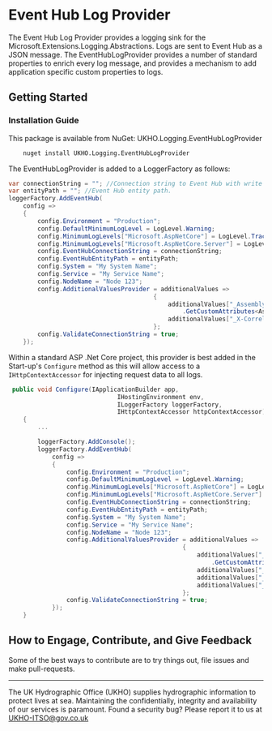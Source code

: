 # Event Hub Log Provider

The Event Hub Log Provider provides a logging sink for the Microsoft.Extensions.Logging.Abstractions. Logs are sent to Event Hub as a JSON message. The EventHubLogProvider provides a number of standard properties to enrich every log message, and provides a mechanism to add application specific custom properties to logs.

## Getting Started

### Installation Guide

This package is available from NuGet: UKHO.Logging.EventHubLogProvider

```bash
    nuget install UKHO.Logging.EventHubLogProvider
```

The EventHubLogProvider is added to a LoggerFactory as follows:

```cs
var connectionString = ""; //Connection string to Event Hub with write permissions.
var entityPath = ""; //Event Hub entity path.
loggerFactory.AddEventHub(
    config =>
    {
        config.Environment = "Production";
        config.DefaultMinimumLogLevel = LogLevel.Warning;
        config.MinimumLogLevels["Microsoft.AspNetCore"] = LogLevel.Trace;
        config.MinimumLogLevels["Microsoft.AspNetCore.Server"] = LogLevel.Error;
        config.EventHubConnectionString = connectionString;
        config.EventHubEntityPath = entityPath;
        config.System = "My System Name";
        config.Service = "My Service Name";
        config.NodeName = "Node 123";
        config.AdditionalValuesProvider = additionalValues =>
                                        {
                                            additionalValues["_AssemblyVersion"] = Assembly.GetExecutingAssembly()
                                                .GetCustomAttributes<AssemblyFileVersionAttribute>().Single().Version;
                                            additionalValues["_X-Correlation-ID"] = correlationId;
                                        };
        config.ValidateConnectionString = true;
    });
```

Within a standard ASP .Net Core project, this provider is best added in the Start-up's `Configure` method as this will allow access to a `IHttpContextAccessor` for injecting request data to all logs.

```cs
 public void Configure(IApplicationBuilder app,
                              IHostingEnvironment env,
                              ILoggerFactory loggerFactory,
                              IHttpContextAccessor httpContextAccessor)
    {
        ...

        loggerFactory.AddConsole();
        loggerFactory.AddEventHub(
            config =>
            {
                config.Environment = "Production";
                config.DefaultMinimumLogLevel = LogLevel.Warning;
                config.MinimumLogLevels["Microsoft.AspNetCore"] = LogLevel.Trace;
                config.MinimumLogLevels["Microsoft.AspNetCore.Server"] = LogLevel.Error;
                config.EventHubConnectionString = connectionString;
                config.EventHubEntityPath = entityPath;
                config.System = "My System Name";
                config.Service = "My Service Name";
                config.NodeName = "Node 123";
                config.AdditionalValuesProvider = additionalValues =>
                                                {
                                                    additionalValues["_AssemblyVersion"] = Assembly.GetExecutingAssembly()
                                                        .GetCustomAttributes<AssemblyFileVersionAttribute>().Single().Version;
                                                    additionalValues["_X-Correlation-ID"] = correlationId;
                                                    additionalValues["_RemoteIPAddress"] = httpContextAccessor.HttpContext.Connection.RemoteIpAddress.ToString();
                                                    additionalValues["_User-Agent"] = httpContextAccessor.HttpContext.Request.Headers["User-Agent"].FirstOrDefault() ?? string.Empty;
                                                };
                config.ValidateConnectionString = true;
            });
    }
```

## How to Engage, Contribute, and Give Feedback

Some of the best ways to contribute are to try things out, file issues and make pull-requests.

---

The UK Hydrographic Office (UKHO) supplies hydrographic information to protect lives at sea. Maintaining the confidentially, integrity and availability of our services is paramount. Found a security bug? Please report it to us at UKHO-ITSO@gov.co.uk